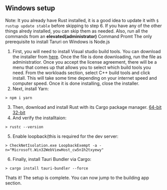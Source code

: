 ## Windows setup
Note: It you already have Rust installed, it is a good idea to update it with `$ rustup update stable` before skipping to step 6. If you have any of the other things alredy installed, you can skip them as needed. Also, run all the commands from an **elevated(administrator)** Command Promt
The only prerequisite to install Taruri on Windows is Node.js
1. First, you will need to install Visual studio build tools. You can download the installer from [here](https://visualstudio.microsoft.com/thank-you-downloading-visual-studio/?sku=BuildTools&rel=16). Once the file is done downloading, run the file as administratior. Once you accept the license agreement, there will be a menu that comes up that allows you to select which build tools you need. From the workloads section, select C++ build tools and click install. This will take some time depending on your internet speed and computer speed. Once it is done installing, close the installer. 
2. Next, install Yarn:
```batchfile
> npm i yarn
```
3. Then, download and install Rust with its Cargo package manager. [64-bit](https://win.rustup.rs/x86_64) [32-bit](https://win.rustup.rs/i686)
4. And verify the installtaion:
```batchfile
> rustc --version
```
5. Enable loopback(this is required for the dev server:
```batchfile
> CheckNetIsolation.exe LoopbackExempt -a -n="Microsoft.Win32WebViewHost_cw5n1h2txyewy"
```
6. Finally, install Tauri Bundler via Cargo:
```batchfile
> cargo install tauri-bundler --force
```
Thats it! The setup is complete. You can now jump to the building app section. 
